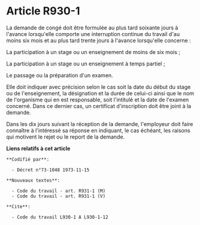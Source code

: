 # Article R930-1

La demande de congé doit être formulée au plus tard soixante jours à l'avance lorsqu'elle comporte une interruption continue
du travail d'au moins six mois et au plus tard trente jours à l'avance lorsqu'elle concerne :

La participation à un stage ou un enseignement de moins de six mois ;

La participation à un stage ou un enseignement à temps partiel ;

Le passage ou la préparation d'un examen.

Elle doit indiquer avec précision selon le cas soit la date du début du stage ou de l'enseignement, la désignation et la
durée de celui-ci ainsi que le nom de l'organisme qui en est responsable, soit l'intitulé et la date de l'examen concerné.
Dans ce dernier cas, un certificat d'inscription doit être joint à la demande.

Dans les dix jours suivant la réception de la demande, l'employeur doit faire connaître à l'intéressé sa réponse en
indiquant, le cas échéant, les raisons qui motivent le rejet ou le report de la demande.

**Liens relatifs à cet article**

	**Codifié par**:

	  - Décret n°73-1048 1973-11-15

	**Nouveaux textes**:

	  - Code du travail - art. R931-1 (M)
	  - Code du travail - art. R931-1 (V)

	**Cite**:

	  - Code du travail L930-1 A L930-1-12
